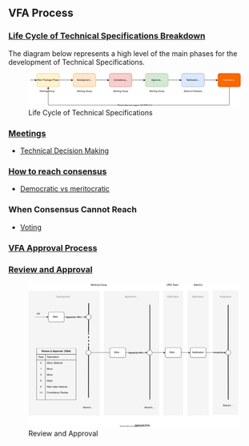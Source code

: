 ## VFA Process

### [Life Cycle of Technical Specifications Breakdown](https://github.com/volumetricformat/the_way_we_work/blob/Initial_proposal/Rules/the_way_we_work.md#life-cycle-of-technical-specifications)
The diagram below represents a high level of the main phases for the development of Technical Specifications.

<figure>
	<img src="img/development-process.svg" alt="ife Cycle of Technical Specifications">
	<figcaption>Life Cycle of Technical Specifications</figcaption>
</figure>

### [Meetings](https://github.com/volumetricformat/the_way_we_work/blob/Initial_proposal/Rules/the_way_we_work.md#meetings)
     
- [Technical Decision Making](https://github.com/volumetricformat/the_way_we_work/blob/Initial_proposal/Rules/the_way_we_work.md#technical-decision-making)

### [How to reach consensus](https://github.com/volumetricformat/the_way_we_work/blob/Initial_proposal/Rules/the_way_we_work.md#seeking-technical-decision-making-consensus)

  - [Democratic vs meritocratic](https://github.com/volumetricformat/the_way_we_work/blob/Initial_proposal/Rules/the_way_we_work.md#vfa-approval-process)

### When Consensus Cannot Reach
  - [Voting](https://github.com/volumetricformat/the_way_we_work/blob/Initial_proposal/Rules/the_way_we_work.md#voting-on-technical-issues)

### [VFA Approval Process](https://github.com/volumetricformat/the_way_we_work/blob/Initial_proposal/Rules/the_way_we_work.md#vfa-process-flows)

### [Review and Approval](https://github.com/volumetricformat/the_way_we_work/blob/Initial_proposal/Rules/the_way_we_work.md#vfa-process-flows) 

<figure>
	<img src="img/vfa_R_and_A_Process2.svg" alt="Review and Approval">
	<figcaption>Review and Approval</figcaption>
</figure>
